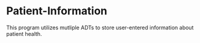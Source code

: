 # Patient-Information
This program utilizes mutliple ADTs to store user-entered information about patient health. 
